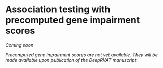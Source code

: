 # Association testing with precomputed gene impairment scores

_Coming soon_

_Precomputed gene impairment scores are not yet available. They will be made available upon publication of the DeepRVAT manuscript._

<!--- *TODO:* With and without REGENIE --->


